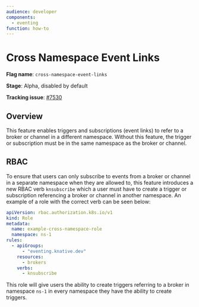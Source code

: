 ```yaml
---
audience: developer
components:
  - eventing
function: how-to
---
```


# Cross Namespace Event Links

**Flag name**: `cross-namespace-event-links`

**Stage**: Alpha, disabled by default

**Tracking issue**: [#7530](https://github.com/knative/eventing/issues/7530)
## Overview

This feature enables triggers and subscriptions (event links) to refer to a broker
or channel in a different namespace. Without this feature, the trigger or subscription
must be in the same namespace as the broker or channel.

## RBAC

To ensure that users can only subscribe to events from a broker or channel in a separate
namespace when they are allowed to, this feature introduces a new RBAC verb `knsubscribe`
which a user must have to create a trigger or subscription referencing a broker or channel
in another namespace. An example of a role with the correct verb can be seen below:

```yaml
apiVersion: rbac.authorization.k8s.io/v1
kind: Role
metadata:
  name: example-cross-namespace-role
  namespace: ns-1
rules:
  - apiGroups:
      - "eventing.knative.dev"
    resources:
      - brokers
    verbs:
      - knsubscribe
```

This role will give users the ability to create triggers referring to a broker in namespace
`ns-1` in every namespace they have the ability to create triggers.
